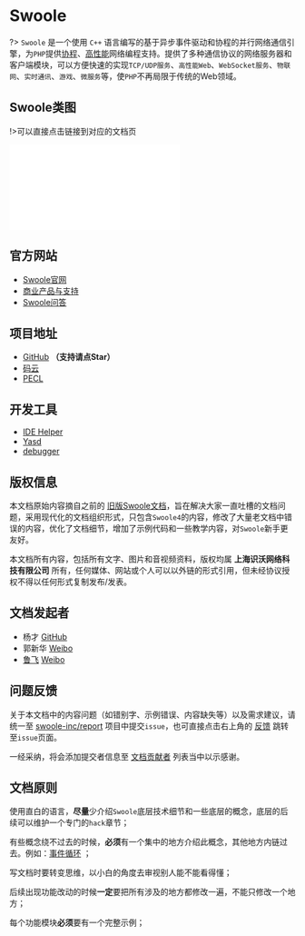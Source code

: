 # Swoole

?> `Swoole` 是一个使用 `C++` 语言编写的基于异步事件驱动和协程的并行网络通信引擎，为`PHP`提供[协程](/coroutine)、[高性能](/question/use?id=how-is-the-performance-of-swoole)网络编程支持。提供了多种通信协议的网络服务器和客户端模块，可以方便快速的实现`TCP/UDP服务`、`高性能Web`、`WebSocket服务`、`物联网`、`实时通讯`、`游戏`、`微服务`等，使`PHP`不再局限于传统的Web领域。

## Swoole类图

!>可以直接点击链接到对应的文档页

[//]: # (https://naotu.baidu.com/file/bd9d2ba7dfae326e6976f0c53f88b18c)

<embed src="/_images/swoole_class.svg" type="image/svg+xml" alt="Swoole架构图" />

## 官方网站

* [Swoole官网](//www.swoole.com)
* [商业产品与支持](//business.swoole.com)
* [Swoole问答](//wenda.swoole.com)

## 项目地址

* [GitHub](//github.com/swoole/swoole-src) **（支持请点Star）**
* [码云](//gitee.com/swoole/swoole)
* [PECL](//pecl.php.net/package/swoole)

## 开发工具

* [IDE Helper](https://github.com/swoole/ide-helper)
* [Yasd](https://github.com/swoole/yasd)
* [debugger](https://github.com/swoole/debugger)

## 版权信息

本文档原始内容摘自之前的 [旧版Swoole文档](https://wiki.swoole.com/wiki/index/prid-1)，旨在解决大家一直吐槽的文档问题，采用现代化的文档组织形式，只包含`Swoole4`的内容，修改了大量老文档中错误的内容，优化了文档细节，增加了示例代码和一些教学内容，对`Swoole`新手更友好。

本文档所有内容，包括所有文字、图片和音视频资料，版权均属 **上海识沃网络科技有限公司** 所有，任何媒体、网站或个人可以以外链的形式引用，但未经协议授权不得以任何形式复制发布/发表。

## 文档发起者

* 杨才 [GitHub](https://github.com/TTSimple)
* 郭新华 [Weibo](https://www.weibo.com/u/2661945152)
* [鲁飞](https://github.com/sy-records) [Weibo](https://weibo.com/5384435686)

## 问题反馈

关于本文档中的内容问题（如错别字、示例错误、内容缺失等）以及需求建议，请统一至 [swoole-inc/report](https://github.com/swoole-inc/report) 项目中提交`issue`，也可直接点击右上角的 [反馈](/?id=main) 跳转至`issue`页面。

一经采纳，将会添加提交者信息至 [文档贡献者](/CONTRIBUTING) 列表当中以示感谢。

## 文档原则

使用直白的语言，**尽量**少介绍`Swoole`底层技术细节和一些底层的概念，底层的后续可以维护一个专门的`hack`章节；

有些概念绕不过去的时候，**必须**有一个集中的地方介绍此概念，其他地方内链过去。例如：[事件循环](/learn?id=什么是eventloop) ；

写文档时要转变思维，以小白的角度去审视别人能不能看得懂；

后续出现功能改动的时候**一定**要把所有涉及的地方都修改一遍，不能只修改一个地方；

每个功能模块**必须**要有一个完整示例；
